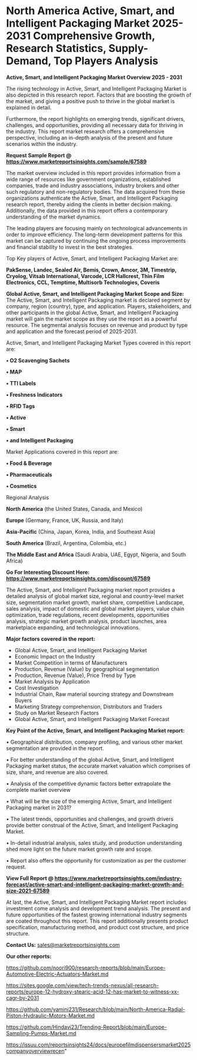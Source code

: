 # North America Active, Smart, and Intelligent Packaging Market 2025-2031 Comprehensive Growth, Research Statistics, Supply-Demand,  Top Players Analysis

<Strong> Active, Smart, and Intelligent Packaging Market Overview 2025 - 2031</strong>

The rising technology in Active, Smart, and Intelligent Packaging Market is also depicted in this research report. Factors that are boosting the growth of the market, and giving a positive push to thrive in the global market is explained in detail.

Furthermore, the report highlights on emerging trends, significant drivers, challenges, and opportunities, providing all necessary data for thriving in the industry. This report market research offers a comprehensive perspective, including an in-depth analysis of the present and future scenarios within the industry.

<strong>Request Sample Report @ <a href=https://www.marketreportsinsights.com/sample/67589>https://www.marketreportsinsights.com/sample/67589</a></strong>

The market overview included in this report provides information from a wide range of resources like government organizations, established companies, trade and industry associations, industry brokers and other such regulatory and non-regulatory bodies. The data acquired from these organizations authenticate the Active, Smart, and Intelligent Packaging research report, thereby aiding the clients in better decision making. Additionally, the data provided in this report offers a contemporary understanding of the market dynamics.

The leading players are focusing mainly on technological advancements in order to improve efficiency. The long-term development patterns for this market can be captured by continuing the ongoing process improvements and financial stability to invest in the best strategies.

Top Key players of Active, Smart, and Intelligent Packaging Market are:

<strong>PakSense, Landec, Sealed Air, Bemis, Crown, Amcor, 3M, Timestrip, Cryolog, Vitsab International, Varcode, LCR Hallcrest, Thin Film Electronics, CCL, Temptime, Multisorb Technologies, Coveris</strong>

<strong><b>Global Active, Smart, and Intelligent Packaging Market Scope and Size:</b></strong>
The Active, Smart, and Intelligent Packaging market is declared segment by company, region (country), type, and application. Players, stakeholders, and other participants in the global Active, Smart, and Intelligent Packaging market will gain the market scope as they use the report as a powerful resource. The segmental analysis focuses on revenue and product by type and application and the forecast period of 2025-2031.

Active, Smart, and Intelligent Packaging Market Types covered in this report are:

<strong>• O2 Scavenging Sachets

• MAP

• TTI Labels

• Freshness Indicators

• RFID Tags

• Active

• Smart

• and Intelligent Packaging</strong>

Market Applications covered in this report are:

<strong>• Food & Beverage

• Pharmaceuticals

• Cosmetics</strong> 

Regional Analysis

<strong>North America</strong> (the United States, Canada, and Mexico)

<strong>Europe</strong> (Germany, France, UK, Russia, and Italy)

<strong>Asia-Pacific</strong> (China, Japan, Korea, India, and Southeast Asia)

<strong>South America</strong> (Brazil, Argentina, Colombia, etc.)

<strong>The Middle East and Africa</strong> (Saudi Arabia, UAE, Egypt, Nigeria, and South Africa)

<strong>Go For Interesting Discount Here: <a href=https://www.marketreportsinsights.com/discount/67589>https://www.marketreportsinsights.com/discount/67589</a></strong>

The Active, Smart, and Intelligent Packaging market report provides a detailed analysis of global market size, regional and country-level market size, segmentation market growth, market share, competitive Landscape, sales analysis, impact of domestic and global market players, value chain optimization, trade regulations, recent developments, opportunities analysis, strategic market growth analysis, product launches, area marketplace expanding, and technological innovations.

<strong><b>Major factors covered in the report:</b></strong>
<ul>
  <li>Global Active, Smart, and Intelligent Packaging Market </li>
  <li>Economic Impact on the Industry</li>
  <li>Market Competition in terms of Manufacturers</li>
  <li>Production, Revenue (Value) by geographical segmentation</li>
  <li>Production, Revenue (Value), Price Trend by Type</li>
  <li>Market Analysis by Application</li>
  <li>Cost Investigation</li>
  <li>Industrial Chain, Raw material sourcing strategy and Downstream Buyers</li>
  <li>Marketing Strategy comprehension, Distributors and Traders</li>
  <li>Study on Market Research Factors</li>
  <li>Global Active, Smart, and Intelligent Packaging Market Forecast</li>
</ul>

<strong><b>Key Point of the Active, Smart, and Intelligent Packaging Market report:</b></strong>

• Geographical distribution, company profiling, and various other market segmentation are provided in the report.

• For better understanding of the global Active, Smart, and Intelligent Packaging market status, the accurate market valuation which comprises of size, share, and revenue are also covered.

• Analysis of the competitive dynamic factors better extrapolate the complete market overview

• What will be the size of the emerging Active, Smart, and Intelligent Packaging market in 2031?

• The latest trends, opportunities and challenges, and growth drivers provide better construal of the Active, Smart, and Intelligent Packaging Market.

• In-detail industrial analysis, sales study, and production understanding shed more light on the future market growth rate and scope.

• Report also offers the opportunity for customization as per the customer request.

<strong><b>View Full Report @ <a href=https://www.marketreportsinsights.com/industry-forecast/active-smart-and-intelligent-packaging-market-growth-and-size-2021-67589>https://www.marketreportsinsights.com/industry-forecast/active-smart-and-intelligent-packaging-market-growth-and-size-2021-67589</a></b></strong>


At last, the Active, Smart, and Intelligent Packaging Market report includes investment come analysis and development trend analysis. The present and future opportunities of the fastest growing international industry segments are coated throughout this report. This report additionally presents product specification, manufacturing method, and product cost structure, and price structure.

<strong>Contact Us:</strong>
sales@marketreportsinsights.com

<strong>Our other reports:</strong>

<a href=https://github.com/noori900/research-reports/blob/main/Europe-Automotive-Electric-Actuators-Market.md>https://github.com/noori900/research-reports/blob/main/Europe-Automotive-Electric-Actuators-Market.md</a>

<a href=https://sites.google.com/view/tech-trends-nexus/all-research-reports/europe-12-hydroxy-stearic-acid-12-has-market-to-witness-xx-cagr-by-2031>https://sites.google.com/view/tech-trends-nexus/all-research-reports/europe-12-hydroxy-stearic-acid-12-has-market-to-witness-xx-cagr-by-2031</a>

<a href=https://github.com/yamini231/Research/blob/main/North-America-Radial-Piston-Hydraulic-Motors-Market.md>https://github.com/yamini231/Research/blob/main/North-America-Radial-Piston-Hydraulic-Motors-Market.md</a>

<a href=https://github.com/Hindavi23/Trending-Report/blob/main/Europe-Sampling-Pumps-Market.md>https://github.com/Hindavi23/Trending-Report/blob/main/Europe-Sampling-Pumps-Market.md</a>

<a href=https://issuu.com/reportsinsights24/docs/europefilmdispensersmarket2025companyoverviewrecen>https://issuu.com/reportsinsights24/docs/europefilmdispensersmarket2025companyoverviewrecen</a>"
